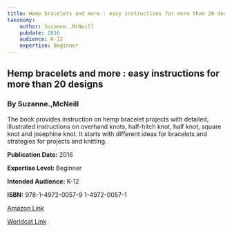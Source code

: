 ```yaml
---
title: Hemp bracelets and more : easy instructions for more than 20 designs
taxonomy:
	author: Suzanne.,McNeill
	pubdate: 2016
	audience: K-12
	expertise: Beginner
---
```

## Hemp bracelets and more : easy instructions for more than 20 designs
### By Suzanne.,McNeill
The book provides instruction on hemp bracelet projects with detailed, illustrated instructions on overhand knots, half-hitch knot, half knot, square knot and josephine knot. It starts with different ideas for bracelets and strategies for projects and knitting.

**Publication Date:** 2016

**Expertise Level:** Beginner

**Intended Audience:** K-12

**ISBN:** 978-1-4972-0057-9 1-4972-0057-1

[Amazon Link](https://www.amazon.com/Tandy-Leather-Hemp-Bracelets-61964-00/dp/1497200571/ref=sr_1_1?keywords=Hemp+bracelets+and+more+%3A+easy+instructions+for+more+than+20+designs&qid=1570112789&s=gateway&sr=8-1)

[Worldcat Link](https://www.worldcat.org/title/hemp-bracelets-and-more-easy-instructions-for-more-than-20-designs/oclc/929585526&referer=brief_results)
